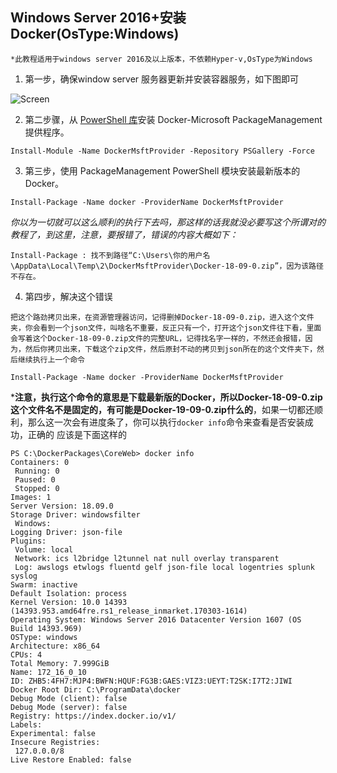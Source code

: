 ## Windows Server 2016+安装Docker(OsType:Windows)

``` 
*此教程适用于windows server 2016及以上版本，不依赖Hyper-v,OsType为Windows
```

1. 第一步，确保window server 服务器更新并安装容器服务，如下图即可

![Screen](/images/docker.png)

2. 第二步骤，从 [PowerShell 库](https://www.powershellgallery.com/packages/DockerMsftProvider)安装 Docker-Microsoft PackageManagement 提供程序。

```
Install-Module -Name DockerMsftProvider -Repository PSGallery -Force
```

3. 第三步，使用 PackageManagement PowerShell 模块安装最新版本的 Docker。
```
Install-Package -Name docker -ProviderName DockerMsftProvider
```

*你以为一切就可以这么顺利的执行下去吗，那这样的话我就没必要写这个所谓对的教程了，到这里，注意，要报错了，错误的内容大概如下：*

```
Install-Package : 找不到路径“C:\Users\你的用户名\AppData\Local\Temp\2\DockerMsftProvider\Docker-18-09-0.zip”，因为该路径不存在。
```

4. 第四步，解决这个错误

```
把这个路劲拷贝出来，在资源管理器访问，记得删掉Docker-18-09-0.zip，进入这个文件夹，你会看到一个json文件，叫啥名不重要，反正只有一个，打开这个json文件往下看，里面会写着这个Docker-18-09-0.zip文件的完整URL，记得找名字一样的，不然还会报错，因为，然后你拷贝出来，下载这个zip文件，然后原封不动的拷贝到json所在的这个文件夹下，然后继续执行上一个命令
```

```
Install-Package -Name docker -ProviderName DockerMsftProvider
```

***注意，执行这个命令的意思是下载最新版的Docker，所以Docker-18-09-0.zip这个文件名不是固定的，有可能是Docker-19-09-0.zip什么的**，如果一切都还顺利，那么这一次会有进度条了，你可以执行```docker info```命令来查看是否安装成功，正确的 应该是下面这样的

```
PS C:\DockerPackages\CoreWeb> docker info
Containers: 0
 Running: 0
 Paused: 0
 Stopped: 0
Images: 1
Server Version: 18.09.0
Storage Driver: windowsfilter
 Windows:
Logging Driver: json-file
Plugins:
 Volume: local
 Network: ics l2bridge l2tunnel nat null overlay transparent
 Log: awslogs etwlogs fluentd gelf json-file local logentries splunk syslog
Swarm: inactive
Default Isolation: process
Kernel Version: 10.0 14393 (14393.953.amd64fre.rs1_release_inmarket.170303-1614)
Operating System: Windows Server 2016 Datacenter Version 1607 (OS Build 14393.969)
OSType: windows
Architecture: x86_64
CPUs: 4
Total Memory: 7.999GiB
Name: 172_16_0_10
ID: ZHB5:4FH7:MJP4:BWFN:HQUF:FG3B:GAES:VIZ3:UEYT:T2SK:I7T2:JIWI
Docker Root Dir: C:\ProgramData\docker
Debug Mode (client): false
Debug Mode (server): false
Registry: https://index.docker.io/v1/
Labels:
Experimental: false
Insecure Registries:
 127.0.0.0/8
Live Restore Enabled: false
```



